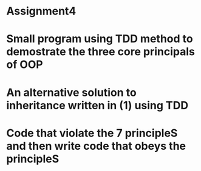 # Assignment4
# Small program using TDD method to demostrate the three core principals of OOP
# An alternative solution to inheritance written in (1) using TDD
# Code that violate the 7 principleS and then write code that obeys the principleS

